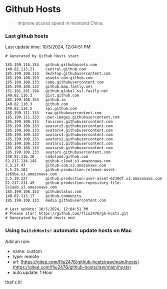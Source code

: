# Github Hosts

> Improve access speed in mainland China.

### Last github hosts

Last update time: 10/5/2024, 12:04:51 PM

```base
# Generated by Github Hosts start 

185.199.110.154   github.githubassets.com
140.82.113.21     central.github.com
185.199.108.133   desktop.githubusercontent.com
185.199.108.153   assets-cdn.github.com
185.199.108.133   camo.githubusercontent.com
185.199.108.133   github.map.fastly.net
151.101.201.194   github.global.ssl.fastly.net
140.82.116.3      gist.github.com
185.199.108.153   github.io
140.82.116.3      github.com
140.82.116.5      api.github.com
185.199.111.133   raw.githubusercontent.com
185.199.111.133   user-images.githubusercontent.com
185.199.108.133   favicons.githubusercontent.com
185.199.108.133   avatars5.githubusercontent.com
185.199.108.133   avatars4.githubusercontent.com
185.199.109.133   avatars3.githubusercontent.com
185.199.108.133   avatars2.githubusercontent.com
185.199.108.133   avatars1.githubusercontent.com
185.199.108.133   avatars0.githubusercontent.com
185.199.109.133   avatars.githubusercontent.com
140.82.116.10     codeload.github.com
52.217.134.145    github-cloud.s3.amazonaws.com
3.5.27.47         github-com.s3.amazonaws.com
3.5.25.182        github-production-release-asset-2e65be.s3.amazonaws.com
3.5.29.227        github-production-user-asset-6210df.s3.amazonaws.com
52.217.231.49     github-production-repository-file-5c1aeb.s3.amazonaws.com
185.199.108.153   githubstatus.com
140.82.113.17     github.community
185.199.108.133   media.githubusercontent.com

# Last update: 10/5/2024, 12:04:51 PM
# Please star: https://github.com/fliu2476/gh-hosts.git
# Generated by Github Hosts end
```

### Using `SwitchHosts!` automatic update hosts on Mac
Add an rule:
- name: custom
- type: remote
- url: [https://gitee.com/fliu2476/github-hosts/raw/main/hosts](https://gitee.com/fliu2476/github-hosts/raw/main/hosts)
- auto update: 1 Hour

that's it!

